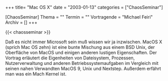 +++
title= "Mac OS X"
date = "2003-01-13"
categories = ["ChaosSeminar"]

[ChaosSeminar]
Thema = ""
Termin = ""
Vortragende = "Michael Feiri"
Archiv = []
+++

{{< chaosseminar >}}

Daß es nicht immer Microsoft sein muß wissen wir ja inzwischen. MacOS X (sprich Mac OS zehn) ist eine bunte Mischung aus einem BSD Unix, der Oberfläche von MacOS und einigen anderen lustigen Eigenschaften. Der Vortrag erläutert die Eigenheiten von Dateisystem, Prozessen, Nutzerverwaltung und anderen Betriebssystemaufgaben im Vergleich mit seinen nahen Verwandten MacOS 9, Unix und Nextstep. Außerdem erfährt man was ein Mach Kernel ist.
